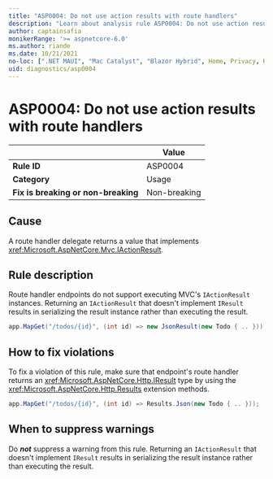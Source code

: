 ```yaml
---
title: "ASP0004: Do not use action results with route handlers"
description: "Learn about analysis rule ASP0004: Do not use action results with route handlers"
author: captainsafia
monikerRange: '>= aspnetcore-6.0'
ms.author: riande
ms.date: 10/21/2021
no-loc: [".NET MAUI", "Mac Catalyst", "Blazor Hybrid", Home, Privacy, Kestrel, appsettings.json, "ASP.NET Core Identity", cookie, Cookie, Blazor, "Blazor Server", "Blazor WebAssembly", "Identity", "Let's Encrypt", Razor, SignalR]
uid: diagnostics/asp0004
---
```

# ASP0004: Do not use action results with route handlers

| | Value |
|-|-|
| **Rule ID** |ASP0004|
| **Category** |Usage|
| **Fix is breaking or non-breaking** |Non-breaking|

## Cause

A route handler delegate returns a value that implements <xref:Microsoft.AspNetCore.Mvc.IActionResult>.

## Rule description

Route handler endpoints do not support executing MVC's `IActionResult` instances. Returning an `IActionResult` that doesn't implement `IResult` results in serializing the result instance rather than executing the result.

```csharp
app.MapGet("/todos/{id}", (int id) => new JsonResult(new Todo { .. }));
```

## How to fix violations

To fix a violation of this rule, make sure that endpoint's route handler returns an <xref:Microsoft.AspNetCore.Http.IResult> type by using the <xref:Microsoft.AspNetCore.Http.Results> extension methods.

```csharp
app.MapGet("/todos/{id}", (int id) => Results.Json(new Todo { .. }));
```

## When to suppress warnings

Do ***not*** suppress a warning from this rule. Returning an `IActionResult` that doesn't implement `IResult` results in serializing the result instance rather than executing the result.
